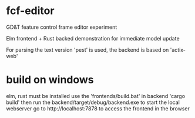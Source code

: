 # fcf-editor
GD&T feature control frame editor experiment

Elm frontend + Rust backed demonstration for immediate model update

For parsing the text version 'pest' is used, the backend is based on 'actix-web'

# build on windows
elm, rust must be installed
use the 'frontends/build.bat'
in backend 'cargo build'
then run the backend/target/debug/backend.exe to start the local webserver
go to http://localhost:7878 to access the frontend in the browser

